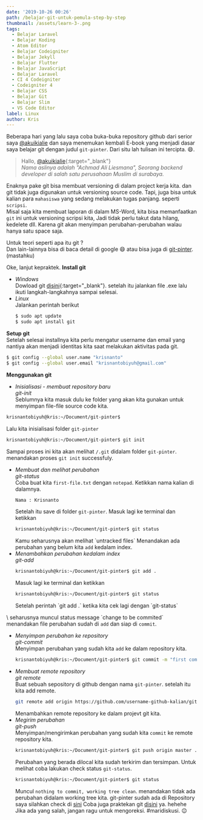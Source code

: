 ```yaml
---
date: '2019-10-26 00:26'
path: /belajar-git-untuk-pemula-step-by-step
thumbnail: /assets/learn-3-.png
tags:
  - Belajar Laravel
  - Belajar Koding
  - Atom Editor
  - Belajar Codeigniter
  - Belajar Jekyll
  - Belajar Flutter
  - Belajar JavaScript
  - Belajar Laravel
  - CI 4 Codeigniter
  - Codeigniter 4
  - Belajar CSS
  - Belajar Git
  - Belajar Slim
  - VS Code Editor
label: Linux
author: Kris
---
```

Beberapa hari yang lalu saya coba buka-buka repository github dari serior saya
[@akuikialie](https://github.com/akuikialie)
dan saya menemukan kembali E-book yang menjadi dasar saya belajar git dengan judul
`git-pinter`. Dari situ lah tulisan ini tercipta. 😄.

> Hallo, [@akuikialie](https://github.com/akuikialie){:target="_blank"}<br>
> _Nama aslinya adalah "Achmad Ali Liesmana", Seorang backend developer di salah satu perusahaan Muslim di surabaya._

Enaknya pake git bisa membuat versioning di dalam project kerja kita. dan git tidak juga digunakan untuk versioning source code.
Tapi, juga bisa untuk kalian para `mahasiswa` yang sedang melakukan tugas panjang. seperti `scripsi`. <br>
Misal saja kita membuat laporan di dalam MS-Word, kita bisa memanfaatkan `git` ini untuk versioning scripsi kita,
Jadi tidak perlu takut data hilang, kedelete dll. Karena git akan menyimpan perubahan-perubahan walau hanya satu space saja.

Untuk teori seperti apa itu git ?<br>
Dan lain-lainnya bisa di baca detail di google 😄 atau bisa juga di [git-pinter](https://github.com/akuikialie/git-pinter/blob/master/git-pinter.pdf).(mastahku)

Oke, lanjut kepraktek.
 **Install git**

* _Windows_ <br>
  Dowload git [disini](https://git-scm.com/download/win){:target="_blank"}. setelah itu jalankan file .exe lalu ikuti langkah-langkahnya sampai selesai.
* _Linux_ <br>
  Jalankan perintah berikut
  ```bash
  $ sudo apt update
  $ sudo apt install git
  ```

**Setup git** <br>
    Setelah selesai installnya kita perlu mengatur username dan email yang nantiya akan menjadi identitas
    kita saat melakukan aktivitas pada git.

```bash
$ git config --global user.name "krisnanto"
$ git config --global user.email "krisnantobiyuh@gmail.com"
```

**Menggunakan git**

* _Inisialisasi - membuat repository baru_ <br>
  _git-init_ <br>
  Seblumnya kita masuk dulu ke folder yang akan kita gunakan untuk menyimpan file-file source code kita.

```bash
krisnantobiyuh@kris:~/Document/git-pinter$
```

  Lalu kita inisialisasi folder `git-pinter`

```bash
krisnantobiyuh@kris:~/Document/git-pinter$ git init
```

  Sampai proses ini kita akan melihat `/.git` didalam folder `git-pinter`. menandakan proses `git init` successfuly.

* _Membuat dan melihat perubahan_ <br>
  _git-status_ <br>
  Coba buat kita `first-file.txt` dengan `notepad`. Ketikkan nama kalian di dalamnya.
  ```bash
  Nama : Krisnanto
  ```
    Setelah itu save di folder `git-pinter`.
    Masuk lagi ke terminal dan ketikkan
  ```bash
  krisnantobiyuh@kris:~/Document/git-pinter$ git status
  ```
  Kamu seharusnya akan melihat \`untracked files\`
  Menandakan ada perubahan yang belum kita `add` kedalam index.
* _Menambahkan perubahan kedalam index_ <br>
  _git-add_ <br>
  ```bash
  krisnantobiyuh@kris:~/Document/git-pinter$ git add .
  ```
    Masuk lagi ke terminal dan ketikkan
  ```bash
  krisnantobiyuh@kris:~/Document/git-pinter$ git status
  ```
    Setelah perintah \`git add .\` ketika kita cek lagi dengan \`git-status\`

\    seharusnya muncul status message \`change to be commited\`<br>
         menandakan file perubahan sudah di `add` dan siap di `commit`.

* _Menyimpan perubahan ke repository_ <br>
  _git-commit_ <br>
    Menyimpan perubahan yang sudah kita `add` ke dalam repository kita.
  ```bash
  krisnantobiyuh@kris:~/Document/git-pinter$ git commit -m "first commit" .
  ```
* _Membuat remote repository_ <br>
  _git remote_ <br>
    Buat sebuah sepository di github dengan nama `git-pinter`. setelah itu kita add remote.
  ```bash
  git remote add origin https://github.com/username-github-kalian/git-pinter.git
  ```
    Menambahkan remote repository ke dalam projevt git kita.
* _Megirim perubahan_ <br>
  _git-push_ <br>
    Menyimpan/mengirimkan perubahan yang sudah kita `commit` ke remote repository kita.
  ```bash
  krisnantobiyuh@kris:~/Document/git-pinter$ git push origin master .
  ```
    Perubahan yang berada dilocal kita sudah terkirim dan tersimpan.
    Untuk melihat coba lakukan check status `git-status`.
  ```bash
  krisnantobiyuh@kris:~/Document/git-pinter$ git status
  ```
    Muncul `nothing to commit, working tree clean`. menandakan tidak ada perubahan didalam working tree kita.
    git-pinter sudah ada di Repository saya silahkan check di [sini](https://github.com/krisnantobiyuh/git-pinter)
    Coba juga praktekan git [disini](https://codesaya.com/git) ya. hehehe
   Jika ada yang salah, jangan ragu untuk mengoreksi. #maridiskusi. 😉
